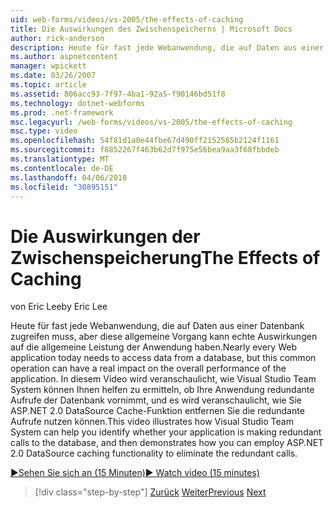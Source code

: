 ```yaml
---
uid: web-forms/videos/vs-2005/the-effects-of-caching
title: Die Auswirkungen des Zwischenspeicherns | Microsoft Docs
author: rick-anderson
description: Heute für fast jede Webanwendung, die auf Daten aus einer Datenbank zugreifen muss, aber diese allgemeine Vorgang kann einen tatsächlichen Auswirkungen haben, auf die allgemeine Leistung des der ein...
ms.author: aspnetcontent
manager: wpickett
ms.date: 03/26/2007
ms.topic: article
ms.assetid: 806acc93-7f97-4ba1-92a5-f90146bd51f8
ms.technology: dotnet-webforms
ms.prod: .net-framework
msc.legacyurl: /web-forms/videos/vs-2005/the-effects-of-caching
msc.type: video
ms.openlocfilehash: 54f81d1a0e44fbe67d490ff2152565b2124f1161
ms.sourcegitcommit: f8852267f463b62d7f975e56bea9aa3f68fbbdeb
ms.translationtype: MT
ms.contentlocale: de-DE
ms.lasthandoff: 04/06/2018
ms.locfileid: "30895151"
---
```

<a name="the-effects-of-caching"></a><span data-ttu-id="bbf2e-103">Die Auswirkungen der Zwischenspeicherung</span><span class="sxs-lookup"><span data-stu-id="bbf2e-103">The Effects of Caching</span></span>
====================
<span data-ttu-id="bbf2e-104">von Eric Lee</span><span class="sxs-lookup"><span data-stu-id="bbf2e-104">by Eric Lee</span></span>

<span data-ttu-id="bbf2e-105">Heute für fast jede Webanwendung, die auf Daten aus einer Datenbank zugreifen muss, aber diese allgemeine Vorgang kann echte Auswirkungen auf die allgemeine Leistung der Anwendung haben.</span><span class="sxs-lookup"><span data-stu-id="bbf2e-105">Nearly every Web application today needs to access data from a database, but this common operation can have a real impact on the overall performance of the application.</span></span> <span data-ttu-id="bbf2e-106">In diesem Video wird veranschaulicht, wie Visual Studio Team System können Ihnen helfen zu ermitteln, ob Ihre Anwendung redundante Aufrufe der Datenbank vornimmt, und es wird veranschaulicht, wie Sie ASP.NET 2.0 DataSource Cache-Funktion entfernen Sie die redundante Aufrufe nutzen können.</span><span class="sxs-lookup"><span data-stu-id="bbf2e-106">This video illustrates how Visual Studio Team System can help you identify whether your application is making redundant calls to the database, and then demonstrates how you can employ ASP.NET 2.0 DataSource caching functionality to eliminate the redundant calls.</span></span>

[<span data-ttu-id="bbf2e-107">&#9654;Sehen Sie sich an (15 Minuten)</span><span class="sxs-lookup"><span data-stu-id="bbf2e-107">&#9654; Watch video (15 minutes)</span></span>](https://channel9.msdn.com/Blogs/ASP-NET-Site-Videos/the-effects-of-caching)

> [!div class="step-by-step"]
> <span data-ttu-id="bbf2e-108">[Zurück](custom-extraction-rules-and-coded-web-tests.md)
> [Weiter](using-the-load-test-agent.md)</span><span class="sxs-lookup"><span data-stu-id="bbf2e-108">[Previous](custom-extraction-rules-and-coded-web-tests.md)
[Next](using-the-load-test-agent.md)</span></span>

